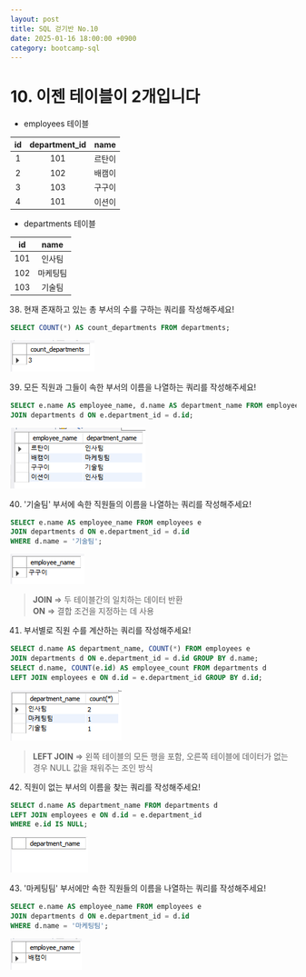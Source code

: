 ```yaml
---
layout: post
title: SQL 걷기반 No.10
date: 2025-01-16 18:00:00 +0900
category: bootcamp-sql
---
```


# 10. 이젠 테이블이 2개입니다

- employees 테이블

| id | department_id | name |
|:--:|:-------------:|:----:|
| 1  | 101           | 르탄이 |
| 2  | 102           | 배캠이 |
| 3  | 103           | 구구이 |
| 4  | 101           | 이션이 |

- departments 테이블

| id | name |
|:--:|:----:|
| 101 | 인사팀 |
| 102 | 마케팅팀 |
| 103 | 기술팀 |

38. 현재 존재하고 있는 총 부서의 수를 구하는 쿼리를 작성해주세요!
```sql
SELECT COUNT(*) AS count_departments FROM departments;
```
![walk10-38](/public/img/walk10-38.png)

39. 모든 직원과 그들이 속한 부서의 이름을 나열하는 쿼리를 작성해주세요!
```sql
SELECT e.name AS employee_name, d.name AS department_name FROM employees e  
JOIN departments d ON e.department_id = d.id;
```
![walk10-39](/public/img/walk10-39.png)

40. '기술팀' 부서에 속한 직원들의 이름을 나열하는 쿼리를 작성해주세요!
```sql
SELECT e.name AS employee_name FROM employees e  
JOIN departments d ON e.department_id = d.id  
WHERE d.name = '기술팀';
```
![walk10-40](/public/img/walk10-40.png)
> **JOIN** => 두 테이블간의 일치하는 데이터 반환  
**ON** => 결합 조건을 지정하는 데 사용

41. 부서별로 직원 수를 계산하는 쿼리를 작성해주세요!
```sql
SELECT d.name AS department_name, COUNT(*) FROM employees e  
JOIN departments d ON e.department_id = d.id GROUP BY d.name;  
SELECT d.name, COUNT(e.id) AS employee_count FROM departments d  
LEFT JOIN employees e ON d.id = e.department_id GROUP BY d.id;
```
![walk10-41](/public/img/walk10-41.png)
> **LEFT JOIN** => 왼쪽 테이블의 모든 행을 포함, 오른쪽 테이블에 데이터가 없는 경우 NULL 값을 채워주는 조인 방식

42. 직원이 없는 부서의 이름을 찾는 쿼리를 작성해주세요!
```sql
SELECT d.name AS department_name FROM departments d  
LEFT JOIN employees e ON d.id = e.department_id  
WHERE e.id IS NULL;
```
![walk10-42](/public/img/walk10-42.png)

43. '마케팅팀' 부서에만 속한 직원들의 이름을 나열하는 쿼리를 작성해주세요!
```sql
SELECT e.name AS employee_name FROM employees e  
JOIN departments d ON e.department_id = d.id  
WHERE d.name = '마케팅팀';
```
![walk10-43](/public/img/walk10-43.png)

